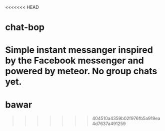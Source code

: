<<<<<<< HEAD
# chat-bop
Simple instant messanger inspired by the Facebook messenger and powered by meteor. No group chats yet.
=======
# bawar
>>>>>>> 404510a4359b02f976fb5a919ea4d7637a491259
